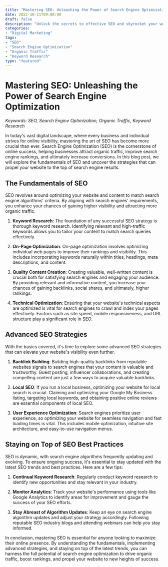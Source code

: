 ```yaml
---
title: "Mastering SEO: Unleashing the Power of Search Engine Optimization"
date: 2022-10-21T09:00:00
draft: false
description: "Unlock the secrets to effective SEO and skyrocket your website's visibility in search engine results."
categories:
- "Digital Marketing"
tags:
- "SEO"
- "Search Engine Optimization"
- "Organic Traffic"
- "Keyword Research"
type: "featured"
---
```


# Mastering SEO: Unleashing the Power of Search Engine Optimization

*Keywords: SEO, Search Engine Optimization, Organic Traffic, Keyword Research*

In today's vast digital landscape, where every business and individual strives for online visibility, mastering the art of SEO has become more crucial than ever. Search Engine Optimization (SEO) is the cornerstone of online success, helping businesses attract organic traffic, improve search engine rankings, and ultimately increase conversions. In this blog post, we will explore the fundamentals of SEO and uncover the strategies that can propel your website to the top of search engine results.

## The Fundamentals of SEO

SEO revolves around optimizing your website and content to match search engine algorithms' criteria. By aligning with search engines' requirements, you enhance your chances of gaining higher visibility and attracting more organic traffic.

1. **Keyword Research**: The foundation of any successful SEO strategy is thorough keyword research. Identifying relevant and high-traffic keywords allows you to tailor your content to match search queries effectively.

2. **On-Page Optimization**: On-page optimization involves optimizing individual web pages to improve their rankings and visibility. This includes incorporating keywords naturally within titles, headings, meta descriptions, and content.

3. **Quality Content Creation**: Creating valuable, well-written content is crucial both for satisfying search engines and engaging your audience. By providing relevant and informative content, you increase your chances of gaining backlinks, social shares, and ultimately, higher rankings.

4. **Technical Optimization**: Ensuring that your website's technical aspects are optimized is vital for search engines to crawl and index your pages effectively. Factors such as site speed, mobile responsiveness, and URL structure play a significant role in SEO.

## Advanced SEO Strategies

With the basics covered, it's time to explore some advanced SEO strategies that can elevate your website's visibility even further.

1. **Backlink Building**: Building high-quality backlinks from reputable websites signals to search engines that your content is valuable and trustworthy. Guest posting, influencer collaborations, and creating compelling content are just a few ways to acquire valuable backlinks.

2. **Local SEO**: If you run a local business, optimizing your website for local search is crucial. Claiming and optimizing your Google My Business listing, targeting local keywords, and obtaining positive online reviews are essential components of local SEO.

3. **User Experience Optimization**: Search engines prioritize user experience, so optimizing your website for seamless navigation and fast loading times is vital. This includes mobile optimization, intuitive site architecture, and easy-to-use navigation menus.

## Staying on Top of SEO Best Practices

SEO is dynamic, with search engine algorithms frequently updating and evolving. To ensure ongoing success, it's essential to stay updated with the latest SEO trends and best practices. Here are a few tips:

1. **Continual Keyword Research**: Regularly conduct keyword research to identify new opportunities and stay relevant in your industry.

2. **Monitor Analytics**: Track your website's performance using tools like Google Analytics to identify areas for improvement and gauge the success of your SEO efforts.

3. **Stay Abreast of Algorithm Updates**: Keep an eye on search engine algorithm updates and adjust your strategy accordingly. Following reputable SEO industry blogs and attending webinars can help you stay informed.

In conclusion, mastering SEO is essential for anyone looking to maximize their online presence. By understanding the fundamentals, implementing advanced strategies, and staying on top of the latest trends, you can harness the full potential of search engine optimization to drive organic traffic, boost rankings, and propel your website to new heights of success.
